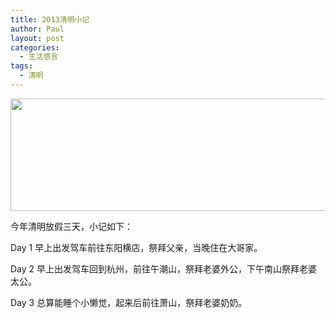 ```yaml
---
title: 2013清明小记
author: Paul
layout: post
categories:
  - 生活感言
tags:
  - 清明
---  
```


<img style="display: block; margin-left: auto; margin-right: auto;" src="http://img7.chztv.com/2013-0406/qinmin-2013.jpg" alt="" width="735" height="180" />

今年清明放假三天，小记如下：

Day 1 早上出发驾车前往东阳横店，祭拜父亲，当晚住在大哥家。

Day 2 早上出发驾车回到杭州，前往午潮山，祭拜老婆外公，下午南山祭拜老婆太公。

Day 3 总算能睡个小懒觉，起来后前往萧山，祭拜老婆奶奶。